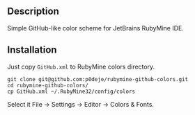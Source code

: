 ## Description

Simple GitHub-like color scheme for JetBrains RubyMine IDE.

## Installation

Just copy `GitHub.xml` to RubyMine colors directory.

    git clone git@github.com:p0deje/rubymine-github-colors.git
    cd rubymine-github-colors/
    cp GitHub.xml ~/.RubyMine32/config/colors

Select it File -> Settings -> Editor -> Colors & Fonts.

